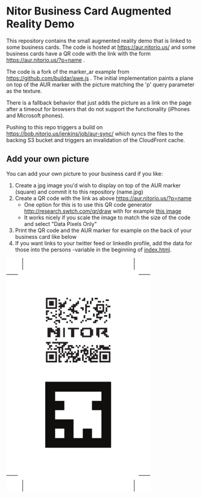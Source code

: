 # Nitor Business Card Augmented Reality Demo #

This repository contains the small augmented reality demo that is linked
to some business cards. The code is hosted at https://aur.nitorio.us/
and some business cards have a QR code with the link with the form
https://aur.nitorio.us/?p=name .

The code is a fork of the marker_ar example from https://github.com/buildar/awe.js .
The initial implementation paints a plane on top of the AUR marker with the
picture matching the 'p' query parameter as the texture.

There is a fallback behavior that just adds the picture as a link on the page
after a timeout for browsers that do not support the functionality (iPhones and
Microsoft phones).

Pushing to this repo triggers a build on https://bob.nitorio.us/jenkins/job/aur-sync/
which syncs the files to the backing S3 bucket and triggers an invalidation of
the CloudFront cache.

## Add your own picture ##

You can add your own picture to your business card if you like:

1. Create a jpg image you'd wish to display on top of the AUR marker (square)
and commit it to this repository (name.jpg)
2. Create a QR code with the link as above https://aur.nitorio.us/?p=name
    * One option for this is to use this QR code generator http://research.swtch.com/qr/draw
    with for example [this image](nitor-bw.png)
    * It works nicely if you scale the image to match the size of the code and
    select "Data Pixels Only"
3. Print the QR code and the AUR marker for example on the back of your business
card like below
4. If you want links to your twitter feed or linkedIn profile, add the data
for those into the persons -variable in the beginning of [index.html](index.html).

![Business card back](business-card-back.png)

